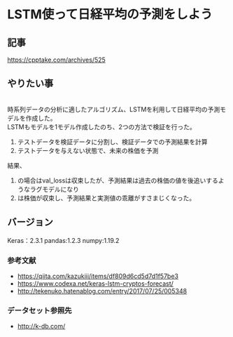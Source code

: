 # LSTM使って日経平均の予測をしよう

## 記事
https://cpptake.com/archives/525


## やりたい事
<br>時系列データの分析に適したアルゴリズム、LSTMを利用して日経平均の予測モデルを作成した。
<br>LSTMもモデルを1モデル作成したのち、2つの方法で検証を行った。

1. テストデータを検証データに分割し、検証データでの予測結果を計算
2. テストデータを与えない状態で、未来の株価を予測


結果、
1. の場合はval_lossは収束したが、予測結果は過去の株価の値を後追いするようなラグモデルになり
2. は株価が収束し、予測結果と実測値の乖離がすさまじくなった。



## バージョン
Keras：2.3.1
pandas:1.2.3
numpy:1.19.2


### 参考文献
* https://qiita.com/kazukiii/items/df809d6cd5d7d1f57be3
* https://www.codexa.net/keras-lstm-cryptos-forecast/
* http://tekenuko.hatenablog.com/entry/2017/07/25/005348


### データセット参照先
* http://k-db.com/

